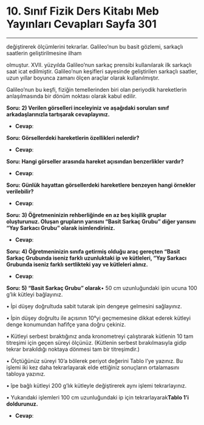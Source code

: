 # 10. Sınıf Fizik Ders Kitabı Meb Yayınları Cevapları Sayfa 301

---

değiştirerek ölçümlerini tekrarlar. Galileo’nun bu basit gözlemi, sarkaçlı saatlerin geliştirilmesine ilham

 olmuştur. XVII. yüzyılda Galileo’nun sarkaç prensibi kullanılarak ilk sarkaçlı saat icat edilmiştir. Galileo’nun keşifleri sayesinde geliştirilen sarkaçlı saatler, uzun yıllar boyunca zamanı ölçen araçlar olarak kullanılmıştır.

 Galileo’nun bu keşfi, fiziğin temellerinden biri olan periyodik hareketlerin anlaşılmasında bir dönüm noktası olarak kabul edilir.

**Soru: 2) Verilen görselleri inceleyiniz ve aşağıdaki soruları sınıf arkadaşlarınızla tartışarak cevaplayınız.**

-   **Cevap**:

**Soru: Görsellerdeki hareketlerin özellikleri nelerdir?**

-   **Cevap**:

**Soru: Hangi görseller arasında hareket açısından benzerlikler vardır?**

-   **Cevap**:

**Soru: Günlük hayattan görsellerdeki hareketlere benzeyen hangi örnekler verilebilir?**

-   **Cevap**:

**Soru: 3) Öğretmeninizin rehberliğinde en az beş kişilik gruplar oluşturunuz. Oluşan grupların yarısını “Basit Sarkaç Grubu” diğer yarısını “Yay Sarkacı Grubu” olarak isimlendiriniz.**

-   **Cevap**:

**Soru: 4) Öğretmeninizin sınıfa getirmiş olduğu araç gereçten “Basit Sarkaç Grubunda iseniz farklı uzunluktaki ip ve kütleleri, “Yay Sarkacı Grubunda iseniz farklı sertlikteki yay ve kütleleri alınız.**

-   **Cevap**:

**Soru: 5) “Basit Sarkaç Grubu” olarak**• 50 cm uzunluğundaki ipin ucuna 100 g’lık kütleyi bağlayınız.

 • İpi düşey doğrultuda sabit tutarak ipin dengeye gelmesini sağlayınız.

 • İpin düşey doğrultu ile açısının 10°yi geçmemesine dikkat ederek kütleyi denge konumundan hafifçe yana doğru çekiniz.

 • Kütleyi serbest bıraktığınız anda kronometreyi çalıştırarak kütlenin 10 tam titreşimi için geçen süreyi ölçünüz. (Kütlenin serbest bırakılmasıyla gidip tekrar bırakıldığı noktaya dönmesi tam bir titreşimdir.)

 • Ölçtüğünüz süreyi 10’a bölerek periyot değerini Tablo l’ye yazınız. Bu işlemi iki kez daha tekrarlayarak elde ettiğiniz sonuçların ortalamasını tabloya yazınız.

 • îpe bağlı kütleyi 200 g’lık kütleyle değiştirerek aynı işlemi tekrarlayınız.

 • Yukarıdaki işlemleri 100 cm uzunluğundaki ip için tekrarlayarak**Tablo 1’i doldurunuz.**

-   **Cevap**: